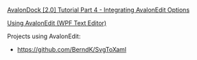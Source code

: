 [AvalonDock [2.0] Tutorial Part 4 - Integrating AvalonEdit Options](https://www.codeproject.com/Articles/570324/AvalonDock-Tutorial-Part-Integrating-AvalonE)

[Using AvalonEdit (WPF Text Editor)](https://www.codeproject.com/Articles/42490/Using-AvalonEdit-WPF-Text-Editor)

Projects using AvalonEdit:

- https://github.com/BerndK/SvgToXaml
